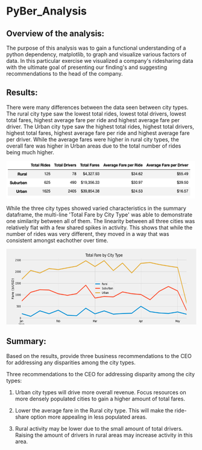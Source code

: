 # PyBer_Analysis

## Overview of the analysis: 

The purpose of this analysis was to gain a functional understanding of a python dependency, matplotlib, to graph and visualize various factors of data. In this particular exercise we visualized a company's ridesharing data with the ultimate goal of presenting our finding's and suggesting recommendations to the head of the company.

## Results: 

There were many differences between the data seen between city types. The rural city type saw the lowest total rides, lowest total drivers, lowest total fares, highest average fare per ride and highest average fare per driver. The Urban city type saw the highest total rides, highest total drivers, highest total fares, highest average fare per ride and highest average fare per driver. While the average fares were higher in rural city types, the overall fare was higher in Urban areas due to the total number of rides being much higher.

<img src="https://github.com/niklasax/PyBer_Analysis/blob/main/Analysis/Summary_df.png" width="500" height="100" />

While the three city types showed varied characteristics in the summary dataframe, the multi-line 'Total Fare by City Type' was able to demonstrate one similarity between all of them. The linearity between all three cities was relatively flat with a few shared spikes in activity. This shows that while the number of rides was very different, they moved in a way that was consistent amongst eachother over time.


<img src="https://github.com/niklasax/PyBer_Analysis/blob/main/Analysis/PyBer_fare_summary.png" width="1200" height="200" />



## Summary: 

Based on the results, provide three business recommendations to the CEO for addressing any disparities among the city types.

Three recommendations to the CEO for addressing disparity among the city types:

1. Urban city types will drive more overall revenue. Focus resources on more densely populated cities to gain a higher amount of total fares. 

2. Lower the average fare in the Rural city type. This will make the ride-share option more appealing in less populated areas.

3. Rural activity may be lower due to the small amount of total drivers. Raising the amount of drivers in rural areas may increase activity in this area.
